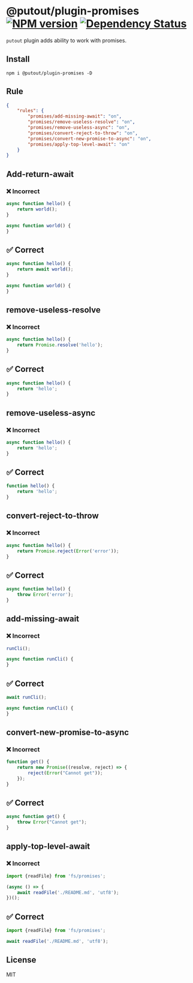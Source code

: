 # @putout/plugin-promises [![NPM version][NPMIMGURL]][NPMURL] [![Dependency Status][DependencyStatusIMGURL]][DependencyStatusURL]

[NPMIMGURL]: https://img.shields.io/npm/v/@putout/plugin-promises.svg?style=flat&longCache=true
[NPMURL]: https://npmjs.org/package/@putout/plugin-promises"npm"
[DependencyStatusURL]: https://david-dm.org/coderaiser/putout?path=packages/plugin-promises
[DependencyStatusIMGURL]: https://david-dm.org/coderaiser/putout.svg?path=packages/plugin-promises

`putout` plugin adds ability to work with promises.

## Install

```
npm i @putout/plugin-promises -D
```

## Rule

```json
{
    "rules": {
        "promises/add-missing-await": "on",
        "promises/remove-useless-resolve": "on",
        "promises/remove-useless-async": "on",
        "promises/convert-reject-to-throw": "on",
        "promises/convert-new-promise-to-async": "on",
        "promises/apply-top-level-await": "on"
    }
}
```

## Add-return-await

### ❌ Incorrect

```js
async function hello() {
    return world();
}

async function world() {
}
```

## ✅ Correct

```js
async function hello() {
    return await world();
}

async function world() {
}
```

## remove-useless-resolve

### ❌ Incorrect

```js
async function hello() {
    return Promise.resolve('hello');
}
```

## ✅ Correct

```js
async function hello() {
    return 'hello';
}
```

## remove-useless-async

### ❌ Incorrect

```js
async function hello() {
    return 'hello';
}
```

## ✅ Correct

```js
function hello() {
    return 'hello';
}
```

## convert-reject-to-throw

### ❌ Incorrect

```js
async function hello() {
    return Promise.reject(Error('error'));
}
```

## ✅ Correct

```js
async function hello() {
    throw Error('error');
}
```

## add-missing-await

### ❌ Incorrect

```js
runCli();

async function runCli() {
}
```

## ✅ Correct

```js
await runCli();

async function runCli() {
}
```

## convert-new-promise-to-async

### ❌ Incorrect

```js
function get() {
    return new Promise((resolve, reject) => {
        reject(Error("Cannot get"));
    });
}
```

## ✅ Correct

```js
async function get() {
    throw Error("Cannot get");
}
```

## apply-top-level-await

### ❌ Incorrect

```js
import {readFile} from 'fs/promises';

(async () => {
    await readFile('./README.md', 'utf8');
})();
```

## ✅ Correct

```js
import {readFile} from 'fs/promises';

await readFile('./README.md', 'utf8');
```

## License

MIT

